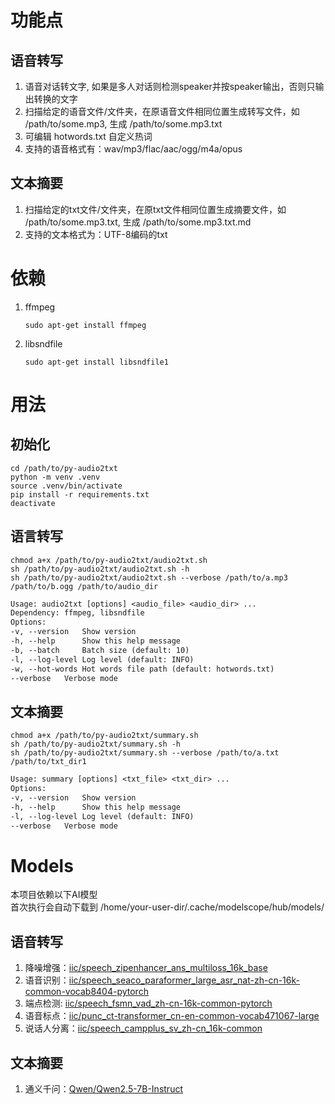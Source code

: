 # 功能点
## 语音转写
1. 语音对话转文字, 如果是多人对话则检测speaker并按speaker输出，否则只输出转换的文字  
2. 扫描给定的语音文件/文件夹，在原语音文件相同位置生成转写文件，如 /path/to/some.mp3, 生成 /path/to/some.mp3.txt
3. 可编辑 hotwords.txt 自定义热词
4. 支持的语音格式有：wav/mp3/flac/aac/ogg/m4a/opus

## 文本摘要
1. 扫描给定的txt文件/文件夹，在原txt文件相同位置生成摘要文件，如 /path/to/some.mp3.txt, 生成 /path/to/some.mp3.txt.md
2. 支持的文本格式为：UTF-8编码的txt

# 依赖
1. ffmpeg
    ```shell
    sudo apt-get install ffmpeg
    ```
2. libsndfile
    ```shell
    sudo apt-get install libsndfile1
    ```
# 用法
## 初始化
```shell
cd /path/to/py-audio2txt
python -m venv .venv
source .venv/bin/activate
pip install -r requirements.txt
deactivate
```

## 语言转写
``` shell
chmod a+x /path/to/py-audio2txt/audio2txt.sh
sh /path/to/py-audio2txt/audio2txt.sh -h 
sh /path/to/py-audio2txt/audio2txt.sh --verbose /path/to/a.mp3 /path/to/b.ogg /path/to/audio_dir
```
```txt
Usage: audio2txt [options] <audio_file> <audio_dir> ...
Dependency: ffmpeg, libsndfile
Options:
-v, --version   Show version
-h, --help      Show this help message
-b, --batch     Batch size (default: 10)
-l, --log-level Log level (default: INFO)
-w, --hot-words Hot words file path (default: hotwords.txt)
--verbose   Verbose mode
``` 

## 文本摘要
``` shell
chmod a+x /path/to/py-audio2txt/summary.sh
sh /path/to/py-audio2txt/summary.sh -h 
sh /path/to/py-audio2txt/summary.sh --verbose /path/to/a.txt /path/to/txt_dir1
```
```txt
Usage: summary [options] <txt_file> <txt_dir> ...
Options:
-v, --version   Show version
-h, --help      Show this help message
-l, --log-level Log level (default: INFO)
--verbose   Verbose mode
``` 

# Models
本项目依赖以下AI模型  
首次执行会自动下载到 /home/your-user-dir/.cache/modelscope/hub/models/
## 语音转写
1. 降噪增强：[iic/speech_zipenhancer_ans_multiloss_16k_base](https://modelscope.cn/models/iic/speech_zipenhancer_ans_multiloss_16k_base)
2. 语音识别：[iic/speech_seaco_paraformer_large_asr_nat-zh-cn-16k-common-vocab8404-pytorch](https://modelscope.cn/models/iic/speech_seaco_paraformer_large_asr_nat-zh-cn-16k-common-vocab8404-pytorch)
3. 端点检测: [iic/speech_fsmn_vad_zh-cn-16k-common-pytorch](https://modelscope.cn/models/iic/speech_fsmn_vad_zh-cn-16k-common-pytorch)
4. 语音标点：[iic/punc_ct-transformer_cn-en-common-vocab471067-large](https://modelscope.cn/models/iic/punc_ct-transformer_cn-en-common-vocab471067-large)
5. 说话人分离：[iic/speech_campplus_sv_zh-cn_16k-common](https://modelscope.cn/models/iic/speech_campplus_sv_zh-cn_16k-common)

## 文本摘要
1. 通义千问：[Qwen/Qwen2.5-7B-Instruct](https://modelscope.cn/models/Qwen/Qwen2.5-7B-Instruct)